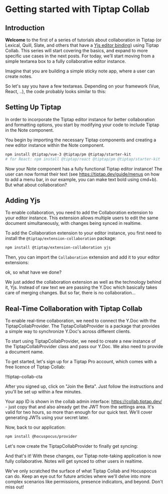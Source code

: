 # Getting started with Tiptap Collab

## Introduction

**Welcome** to the first of a series of tutorials about collaboration in Tiptap (or Lexical, Quill, Slate, and others that have a [Yjs editor binding](https://docs.yjs.dev/ecosystem/editor-bindings)) using Tiptap Collab. This series will start covering the basics, and expand to more specific use cases in the next posts. For today, we’ll start moving from a simple textarea box to a fully collaborative editor instance.

Imagine that you are building a simple sticky note app, where a user can create notes.

So let's say you have a few textareas. Depending on your framework (Vue, React, ..), the code probably looks similar to this:

<tiptap-demo name="Tutorials/1-1-textarea"></tiptap-demo>

## Setting Up Tiptap

In order to incorporate the Tiptap editor instance for better collaboration and formatting options, you start by modifying your code to include Tiptap in the Note component.

You begin by importing the necessary Tiptap components and creating a new editor instance within the Note component.

```bash
npm install @tiptap/vue-3 @tiptap/pm @tiptap/starter-kit
# for React: npm install @tiptap/react @tiptap/pm @tiptap/starter-kit
```

<tiptap-demo name="Tutorials/1-2-tiptap"></tiptap-demo>

Now your Note component has a fully functional Tiptap editor instance! The user can now format their text (see https://tiptap.dev/guide/menus on how to add a menu bar, in our example, you can make text bold using cmd+b). But what about collaboration?

## Adding Yjs

To enable collaboration, you need to add the Collaboration extension to your editor instance. This extension allows multiple users to edit the same document simultaneously, with changes being synced in realtime.


To add the Collaboration extension to your editor instance, you first need to install the `@tiptap/extension-collaboration` package:

```bash
npm install @tiptap/extension-collaboration yjs
```

Then, you can import the `Collaboration` extension and add it to your editor extensions:

<tiptap-demo name="Tutorials/1-3-yjs"></tiptap-demo>

ok, so what have we done?

We just added the collaboration extension as well as the technology behind it, Yjs. Instead of raw text we are passing the Y.Doc which basically takes care of merging changes. But so far, there is no collaboration...

## Real-Time Collaboration with Tiptap Collab

To enable real-time collaboration, we need to connect the Y.Doc with the TiptapCollabProvider. The TiptapCollabProvider is a package that provides a simple way to synchronize Y.Doc's across different clients.

To start using TiptapCollabProvider, we need to create a new instance of the TiptapCollabProvider class and pass our Y.Doc. We also need to provide a document name.

To get started, let's sign up for a Tiptap Pro account, which comes with a free licence of Tiptap Collab:

!!tiptap-collab-cta

After you signed up, click on "Join the Beta". Just follow the instructions and you'll be set up within a few minutes.

Your app ID is shown in the collab admin interface: https://collab.tiptap.dev/ - just copy that and also already get the JWT from the settings area. It's valid for two hours, so more than enough for our quick test. We'll cover generating JWTs using your secret later.


Now, back to our application:

```bash
npm install @hocuspocus/provider
```

Let's now create the TiptapCollabProvider to finally get syncing:

<tiptap-demo name="Tutorials/1-4-collab"></tiptap-demo>

And that's it! With these changes, our Tiptap note-taking application is now fully collaborative. Notes will get synced to other users in realtime.


We've only scratched the surface of what Tiptap Collab and Hocuspocus can do. Keep an eye out for future articles where we'll delve into more complex scenarios like permissions, presence indicators, and beyond. Don't miss out!
